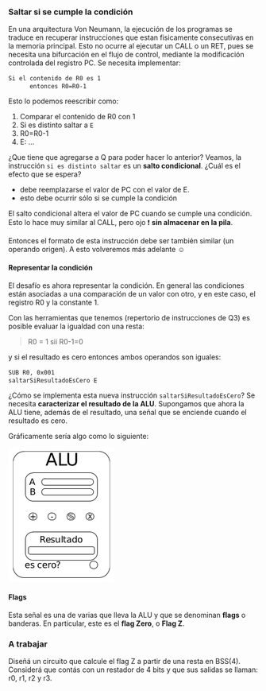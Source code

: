 ### Saltar si se cumple la condición

En una arquitectura Von Neumann, la ejecución de los programas se traduce en recuperar instrucciones que estan fisicamente consecutivas en la memoria principal. Esto no ocurre al ejecutar un CALL o un RET, pues se necesita una bifurcación en el flujo de control, mediante la modificación controlada del registro PC. 
Se necesita implementar:

```
Si el contenido de R0 es 1
      entonces R0=R0-1
```

Esto lo podemos reescribir como:
1. Comparar el contenido de R0 con 1
2. Si es distinto saltar a ```E```
3. R0=R0-1
4. E: ...

¿Que tiene que agregarse a Q para poder hacer lo anterior? Veamos, la instrucción ```si es distinto saltar``` es un **salto condicional**. ¿Cuál es el efecto que se espera?  

* debe reemplazarse el valor de PC con el valor de E. 
* esto debe ocurrir sólo si se cumple la condición

El salto condicional altera el valor de PC cuando se cumple una condición. Esto lo hace muy similar al CALL, pero ojo  :exclamation: **sin almacenar en la pila**. 

Entonces el formato de esta instrucción debe ser también similar (un operando origen). A esto volveremos más adelante  :relaxed:

#### Representar la condición

El desafío es ahora representar la condición. En general las condiciones están asociadas a una comparación de un valor con otro, y en este caso, el registro R0 y la constante 1.

Con las herramientas que tenemos (repertorio de instrucciones de Q3) es posible evaluar la igualdad con una resta:

> R0 = 1   sii  R0-1=0

y si el resultado es cero entonces ambos operandos son iguales:

```
SUB R0, 0x001
saltarSiResultadoEsCero E
```

¿Cómo se implementa esta nueva instrucción ```saltarSiResultadoEsCero```? Se necesita **caracterizar el resultado  de la ALU**. Supongamos que ahora la ALU tiene, además de el resultado, una señal que se enciende cuando el resultado es cero. 

Gráficamente sería algo como lo siguiente:

![](https://github.com/Orga-UNQ/mumuki-guia-text-flags/blob/master/images/ALU-con-flag.png?raw=true)

#### Flags

Esta señal es una de varias que lleva la ALU y que se denominan **flags** o banderas. En particular, este es el **flag Zero**, o **Flag Z**.

### A trabajar

Diseñá un circuito que calcule el flag Z a partir de una resta en BSS(4). Considerá que contás con un restador de 4 bits y que sus salidas se llaman: r0, r1, r2 y r3.
